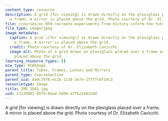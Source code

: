 ```yaml
---
content_type: resource
description: A grid [for viewing] is drawn directly on the plexiglass placed over
  a frame. A mirror is placed above the grid. Photo courtesy of Dr. Elizabeth Cavicchi.
file: /courses/ec-050-recreate-experiments-from-history-inform-the-future-from-the-past-galileo-january-iap-2010/2313996205f00dad5494a7fb22e01c0d_IMG_3501.jpg
file_type: image/jpeg
image_metadata:
  caption: A grid \[for viewing\] is drawn directly on the plexiglass placed over
    a frame. A mirror is placed above the grid.
  credit: Photo courtesy of Dr. Elizabeth Cavicchi.
  image-alt: Photo of a grid drawn on plexiglass placed over a frame and a mirror
    placed above the grid.
learning_resource_types: []
ocw_type: OCWImage
parent_title: Tubes, Frames, Lenses and Mirrors
parent_type: CourseSection
parent_uid: da9c7976-ec2b-1116-2e7e-1f777c6f19c3
resourcetype: Image
title: IMG_3501.jpg
uid: 23139962-05f0-0dad-5494-a7fb22e01c0d
---
```

A grid [for viewing] is drawn directly on the plexiglass placed over a frame. A mirror is placed above the grid. Photo courtesy of Dr. Elizabeth Cavicchi.